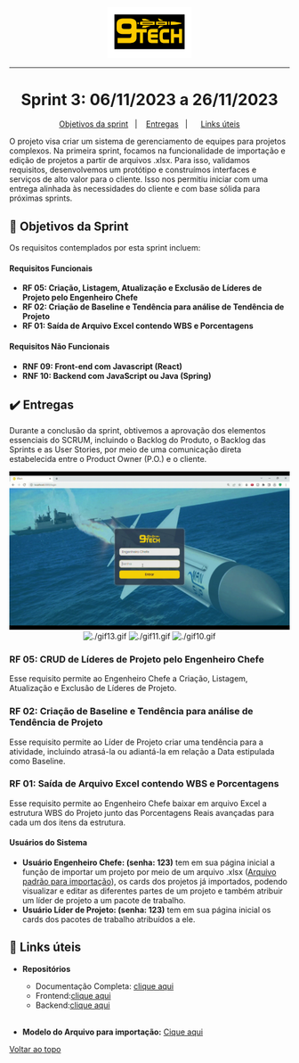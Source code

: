 <p align="center">
      <img src="https://raw.githubusercontent.com/Nine-Tech/nine-tech-documentation/main/img/logo%209%20tech.png" alt="logo 9tech" width="150">
<hr>

<span id="topo">

<h1 align="center">Sprint 3: 06/11/2023 a 26/11/2023</h1>

<p align="center">
<a href="#objetivos">Objetivos da sprint</a> &nbsp |&nbsp &nbsp
<a href="#entregas">Entregas</a> &nbsp |&nbsp &nbsp
 &nbsp
<a href="#links">Links úteis</a>
</p>

O projeto visa criar um sistema de gerenciamento de equipes para projetos complexos. Na primeira sprint, focamos na funcionalidade de importação e edição de projetos a partir de arquivos .xlsx. Para isso, validamos requisitos, desenvolvemos um protótipo e construímos interfaces e serviços de alto valor para o cliente. Isso nos permitiu iniciar com uma entrega alinhada às necessidades do cliente e com base sólida para próximas sprints.

<span id="objetivos">

## :dart: Objetivos da Sprint

Os requisitos contemplados por esta sprint incluem:

#### Requisitos Funcionais

- **RF 05: Criação, Listagem, Atualização e Exclusão de Líderes de Projeto pelo Engenheiro Chefe**
- **RF 02: Criação de Baseline e Tendência para análise de Tendência de Projeto**
- **RF 01: Saída de Arquivo Excel contendo WBS e Porcentagens**

#### Requisitos Não Funcionais

- **RNF 09: Front-end com Javascript (React)**
- **RNF 10: Backend com JavaScript ou Java (Spring)**

<span id="entregas">

## :heavy_check_mark: Entregas

Durante a conclusão da sprint, obtivemos a aprovação dos elementos essenciais do SCRUM, incluindo o Backlog do Produto, o Backlog das Sprints e as User Stories, por meio de uma comunicação direta estabelecida entre o Product Owner (P.O.) e o cliente.


<div align="center">

![./gif12.gif](./gif12.gif)
![./gif13.gif](./gif13.gif)
![./gif11.gif](./gif11.gif)
![./gif10.gif](./gif10.gif)

</div>

### RF 05: CRUD de Líderes de Projeto pelo Engenheiro Chefe

Esse requisito permite ao Engenheiro Chefe a Criação, Listagem, Atualização e Exclusão de Líderes de Projeto.

### RF 02: Criação de Baseline e Tendência para análise de Tendência de Projeto

Esse requisito permite ao Líder de Projeto criar uma tendência para a atividade, incluindo atrasá-la ou adiantá-la em relação a Data estipulada como Baseline.

### RF 01: Saída de Arquivo Excel contendo WBS e Porcentagens

Esse requisito permite ao Engenheiro Chefe baixar em arquivo Excel a estrutura WBS do Projeto junto das Porcentagens Reais avançadas para cada um dos itens da estrutura.

#### Usuários do Sistema

- **Usuário Engenheiro Chefe: (senha: 123)** tem em sua página inicial a função de importar um projeto por meio de um arquivo .xlsx ([Arquivo padrão para importação](
 https://easyupload.io/yhlxx6)), os cards dos projetos já importados, podendo visualizar e editar as diferentes partes de um projeto e também atribuir um líder de projeto a um pacote de trabalho.
  <br>
- **Usuário Líder de Projeto: (senha: 123)** tem em sua página inicial os cards dos pacotes de trabalho atribuídos a ele.

<span id="links">

## :link: Links úteis

 - **Repositórios**
    - Documentação Completa: [clique aqui](https://github.com/Nine-Tech/nine-tech-documentation)
    - Frontend:[clique aqui](https://github.com/Nine-Tech/nine-tech-front/tree/2719c0b5d8162bfdd900a73e510ae512bb04acf7) 
    - Backend:[clique aqui](https://github.com/Nine-Tech/nine-tech-back/tree/ae78389255aec3bacd31c4cf6c692085983a4334) 
    <br>
  
  - **Modelo do Arquivo para importação:** [Cique aqui](
 https://easyupload.io/yhlxx6)
 
 

<a href="#topo">Voltar ao topo</a>
